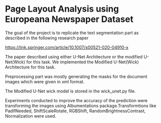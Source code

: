 # Page Layout Analysis using Europeana Newspaper Dataset

The goal of the project is to replicate the text segmentation part as described in the following research paper

https://link.springer.com/article/10.1007/s00521-020-04910-x

The paper described using either U-Net Architecture or the modified U-Net(Wick) for this task. We implemented the Modified U-Net(Wick) Architecture for this task.

Preprocessing part was mostly generating the masks for the document images which were given in xml format.

The Modified U-Net wick model is stored in the wick_unet.py file.

Experiments conducted to improve the accuracy of the prediction were transforming the images using Albumentations package.Transformtions like PadIfNeeded, ShiftScaleRotate, RGBShift, RandomBrightnessContrast, Normalization were used.
